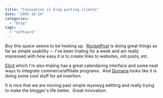 ```yaml
---
title: "Innovation in blog posting clients"
date: "2005-10-14"
categories: 
  - "blog"
tags: 
  - "software"
---
```


Boy this space seems to be heating up.  [RocketPost](http://www.anconia.com/rocketpost/) is doing great things as far as simple usability -- I've been trialing for a week and am really impressed with how easy it is to create links to websites, old posts, etc.

[Elicit](http://www.bingobangosoftware.com/) which I'm also trialing has a great calendaring interface and some neat ways to integrate commerce/affiliate programs.  And [Qumana](http://www.techcrunch.com/2005/10/13/qumanas-simple-ad-inclusion-for-blogs/) looks like it is doing some cool stuff for ad insertion.

It is nice that we are moving past simple wysiwyg editting and really trying to make the blogger's life better.  Great innovation.
